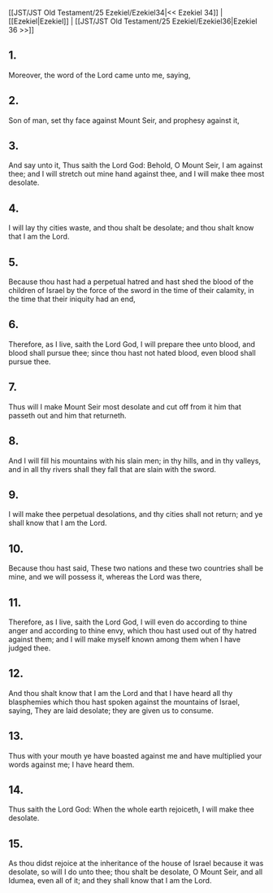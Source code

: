 [[JST/JST Old Testament/25 Ezekiel/Ezekiel34|<< Ezekiel 34]] | [[Ezekiel|Ezekiel]] | [[JST/JST Old Testament/25 Ezekiel/Ezekiel36|Ezekiel 36 >>]]
## 1.
Moreover, the word of the Lord came unto me, saying,
## 2.
Son of man, set thy face against Mount Seir, and prophesy against it,
## 3.
And say unto it, Thus saith the Lord God: Behold, O Mount Seir, I am against thee; and I will stretch out mine hand against thee, and I will make thee most desolate.
## 4.
I will lay thy cities waste, and thou shalt be desolate; and thou shalt know that I am the Lord.
## 5.
Because thou hast had a perpetual hatred and hast shed the blood of the children of Israel by the force of the sword in the time of their calamity, in the time that their iniquity had an end,
## 6.
Therefore, as I live, saith the Lord God, I will prepare thee unto blood, and blood shall pursue thee; since thou hast not hated blood, even blood shall pursue thee.
## 7.
Thus will I make Mount Seir most desolate and cut off from it him that passeth out and him that returneth.
## 8.
And I will fill his mountains with his slain men; in thy hills, and in thy valleys, and in all thy rivers shall they fall that are slain with the sword.
## 9.
I will make thee perpetual desolations, and thy cities shall not return; and ye shall know that I am the Lord.
## 10.
Because thou hast said, These two nations and these two countries shall be mine, and we will possess it, whereas the Lord was there,
## 11.
Therefore, as I live, saith the Lord God, I will even do according to thine anger and according to thine envy, which thou hast used out of thy hatred against them; and I will make myself known among them when I have judged thee.
## 12.
And thou shalt know that I am the Lord and that I have heard all thy blasphemies which thou hast spoken against the mountains of Israel, saying, They are laid desolate; they are given us to consume.
## 13.
Thus with your mouth ye have boasted against me and have multiplied your words against me; I have heard them.
## 14.
Thus saith the Lord God: When the whole earth rejoiceth, I will make thee desolate.
## 15.
As thou didst rejoice at the inheritance of the house of Israel because it was desolate, so will I do unto thee; thou shalt be desolate, O Mount Seir, and all Idumea, even all of it; and they shall know that I am the Lord.

